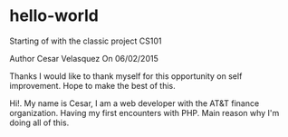 # hello-world
Starting of with the classic project CS101

Author
Cesar Velasquez
On 06/02/2015

Thanks
I would like to thank myself for this opportunity on self improvement. Hope to make the best of this.

Hi!.
My name is Cesar, I am a web developer with the AT&T finance organization. Having my first encounters with PHP.
Main reason why I'm doing all of this.

